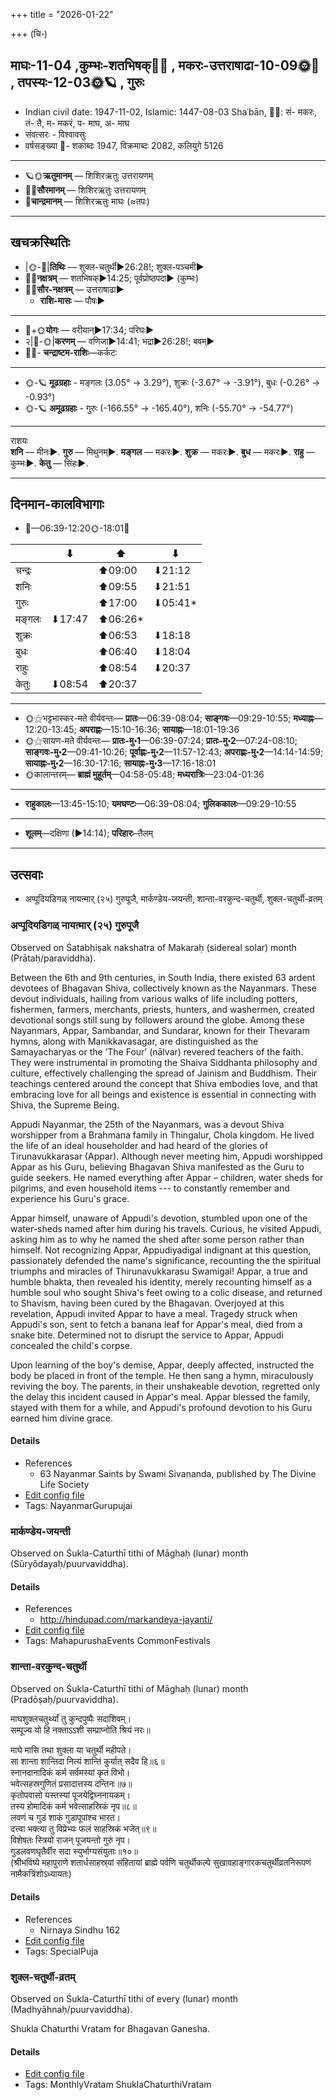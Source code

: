+++
title = "2026-01-22"

+++
(चि॰)
## माघः-11-04  ,कुम्भः-शतभिषक्🌛🌌  ,  मकरः-उत्तराषाढा-10-09🌞🌌  ,  तपस्यः-12-03🌞🪐  , गुरुः
- Indian civil date: 1947-11-02, Islamic: 1447-08-03 Shaʿbān, 🌌🌞: सं- मकरः, तं- तै, म- मकरं, प- माघ, अ- माघ
- संवत्सरः - विश्वावसुः
- वर्षसङ्ख्या 🌛- शकाब्दः 1947, विक्रमाब्दः 2082, कलियुगे 5126
___________________
- 🪐🌞**ऋतुमानम्** — शिशिरऋतुः उत्तरायणम्
- 🌌🌞**सौरमानम्** — शिशिरऋतुः उत्तरायणम्
- 🌛**चान्द्रमानम्** — शिशिरऋतुः माघः (≈तपः)
___________________


## खचक्रस्थितिः
- |🌞-🌛|**तिथिः** — शुक्ल-चतुर्थी►26:28!; शुक्ल-पञ्चमी►  
- 🌌🌛**नक्षत्रम्** — शतभिषक्►14:25; पूर्वप्रोष्ठपदा► (कुम्भः)  
- 🌌🌞**सौर-नक्षत्रम्** — उत्तराषाढा►  
  - **राशि-मासः** — पौषः► 
___________________
- 🌛+🌞**योगः** — वरीयान्►17:34; परिघः►  
- २|🌛-🌞|**करणम्** — वणिजा►14:41; भद्रा►26:28!; बवम्►  
- 🌌🌛- **चन्द्राष्टम-राशिः**—कर्कटः  
___________________
- 🌞-🪐 **मूढग्रहाः** - मङ्गलः (3.05° → 3.29°), शुक्रः (-3.67° → -3.91°), बुधः (-0.26° → -0.93°)
- 🌞-🪐 **अमूढग्रहाः** - गुरुः (-166.55° → -165.40°), शनिः (-55.70° → -54.77°)
___________________
राशयः  
**शनि** — मीनः►. **गुरु** — मिथुनम्►. **मङ्गल** — मकरः►. **शुक्र** — मकरः►. **बुध** — मकरः►. **राहु** — कुम्भः►. **केतु** — सिंहः►. 
___________________


## दिनमान-कालविभागाः
- 🌅—06:39-12:20🌞-18:01🌇  

|      |⬇     |⬆     |⬇     |
|------|-----|-----|------|
|चन्द्रः|     |⬆09:00 |⬇21:12 |
|शनिः   |     |⬆09:55 |⬇21:51 |
|गुरुः  |     |⬆17:00 |⬇05:41*|
|मङ्गलः |⬇17:47 |⬆06:26*|     |
|शुक्रः |     |⬆06:53 |⬇18:18 |
|बुधः   |     |⬆06:40 |⬇18:04 |
|राहुः  |     |⬆08:54 |⬇20:37 |
|केतुः  |⬇08:54 |⬆20:37 |     |
___________________
- 🌞⚝भट्टभास्कर-मते वीर्यवन्तः— **प्रातः**—06:39-08:04; **साङ्गवः**—09:29-10:55; **मध्याह्नः**—12:20-13:45; **अपराह्णः**—15:10-16:36; **सायाह्नः**—18:01-19:36  
- 🌞⚝सायण-मते वीर्यवन्तः— **प्रातः-मु॰1**—06:39-07:24; **प्रातः-मु॰2**—07:24-08:10; **साङ्गवः-मु॰2**—09:41-10:26; **पूर्वाह्णः-मु॰2**—11:57-12:43; **अपराह्णः-मु॰2**—14:14-14:59; **सायाह्नः-मु॰2**—16:30-17:16; **सायाह्नः-मु॰3**—17:16-18:01  
- 🌞कालान्तरम्— **ब्राह्मं मुहूर्तम्**—04:58-05:48; **मध्यरात्रिः**—23:04-01:36  
___________________
- **राहुकालः**—13:45-15:10; **यमघण्टः**—06:39-08:04; **गुलिककालः**—09:29-10:55  
___________________
- **शूलम्**—दक्षिणा (►14:14); **परिहारः**–तैलम्  
___________________

## उत्सवाः
- अप्पूदियडिगळ् नायऩ्मार् (२५) गुरुपूजै, मार्कण्डेय-जयन्ती, शान्ता-वरकुन्द-चतुर्थी, शुक्ल-चतुर्थी-व्रतम्
### अप्पूदियडिगळ् नायऩ्मार् (२५) गुरुपूजै

Observed on Śatabhiṣak nakshatra of Makaraḥ (sidereal solar) month (Prātaḥ/paraviddha). 

Between the 6th and 9th centuries, in South India, there existed 63 ardent devotees of Bhagavan Shiva, collectively known as the Nayanmars. These devout individuals, hailing from various walks of life including potters, fishermen, farmers, merchants, priests, hunters, and washermen, created devotional songs still sung by followers around the globe. Among these Nayanmars, Appar, Sambandar, and Sundarar, known for their Thevaram hymns, along with Manikkavasagar, are distinguished as the Samayacharyas or the ‘The Four’ (nālvar) revered teachers of the faith. They were instrumental in promoting the Shaiva Siddhanta philosophy and culture, effectively challenging the spread of Jainism and Buddhism. Their teachings centered around the concept that Shiva embodies love, and that embracing love for all beings and existence is essential in connecting with Shiva, the Supreme Being.

Appudi Nayanmar, the 25th of the Nayanmars, was a devout Shiva worshipper from a Brahmana family in Thingalur, Chola kingdom. He lived the life of an ideal householder and had heard of the glories of Tirunavukkarasar (Appar). Although never meeting him, Appudi worshipped Appar as his Guru, believing Bhagavan Shiva manifested as the Guru to guide seekers. He named everything after Appar – children, water sheds for pilgrims, and even household items --- to constantly remember and experience his Guru's grace.

Appar himself, unaware of Appudi's devotion, stumbled upon one of the water-sheds named after him during his travels. Curious, he visited Appudi, asking him as to why he named the shed after some person rather than himself. Not recognizing Appar, Appudiyadigal indignant at this question, passionately defended the name's significance, recounting the the spiritual triumphs and miracles of Thirunavukkarasu Swamigal! Appar, a true and humble bhakta, then revealed his identity, merely recounting himself as a humble soul who sought Shiva's feet owing to a colic disease, and returned to Shavism, having been cured by the Bhagavan. Overjoyed at this revelation, Appudi invited Appar to have a meal. Tragedy struck when Appudi's son, sent to fetch a banana leaf for Appar's meal, died from a snake bite. Determined not to disrupt the service to Appar, Appudi concealed the child's corpse.

Upon learning of the boy's demise, Appar, deeply affected, instructed the body be placed in front of the temple. He then sang a hymn, miraculously reviving the boy. The parents, in their unshakeable devotion, regretted only the delay this incident caused in Appar's meal. Appar blessed the family, stayed with them for a while, and Appudi's profound devotion to his Guru earned him divine grace.

#### Details
- References
  - 63 Nayanmar Saints by Swami Sivananda, published by The Divine Life Society
- [Edit config file](https://github.com/jyotisham/adyatithi/blob/master/mahApuruSha/nAyanmAr/sidereal_solar_month/nakshatra/10/24/appUdiyaDigaL_nAyan2mAr_%2825%29_gurupUjai.toml)
- Tags: NayanmarGurupujai


### मार्कण्डेय-जयन्ती

Observed on Śukla-Caturthī tithi of Māghaḥ (lunar) month (Sūryōdayaḥ/puurvaviddha). 



#### Details
- References
  - http://hindupad.com/markandeya-jayanti/
- [Edit config file](https://github.com/jyotisham/adyatithi/blob/master/mahApuruSha/RShi/lunar_month/tithi/11/04/mArkaNDEya~jayantI.toml)
- Tags: MahapurushaEvents CommonFestivals


### शान्ता-वरकुन्द-चतुर्थी

Observed on Śukla-Caturthī tithi of Māghaḥ (lunar) month (Pradōṣaḥ/puurvaviddha). 

माघशुक्लचतुर्थ्यां तु कुन्दपुष्पैः सदाशिवम्।  
सम्पूज्य यो हि नक्ताऽऽशी सम्प्राप्नोति श्रियं नरः॥  
  
माघे मासि तथा शुक्ला या चतुर्थी महीपते।  
सा शान्ता शान्तिदा नित्यं शान्तिं कुर्यात् सदैव हि॥६॥  
स्नानदानादिकं कर्म सर्वमस्यां कृतं विभो।  
भवेत्सहस्रगुणितं प्रसादात्तस्य दन्तिनः॥७॥  
कृतोपवासो यस्तस्यां पूजयेद्विघ्ननायकम्।  
तस्य होमादिकं कर्म भवेत्साहस्रिकं नृप॥८॥  
लवणं च गुडं शाकं गुडापूपांश्च भारत।  
दत्त्वा भक्त्या तु विप्रेभ्यः फलं साहस्रिकं भजेत्॥९॥  
विशेषतः स्त्रियो राजन् पूजयन्तो गुरुं नृप।  
गुडलवणघृतैर्वीर सदा स्युर्भाग्यसंयुताः॥१०॥  
(श्रीभविष्ये महापुराणे शतार्धसाहस्र्यां संहितायां ब्राह्मे पर्वणि चतुर्थीकल्पे सुखावहाङ्गारकचतुर्थीव्रतनिरूपणं नामैकत्रिंशोऽध्यायतः)



#### Details
- References
  - Nirnaya Sindhu 162
- [Edit config file](https://github.com/jyotisham/adyatithi/blob/master/devatA/gaNapati/lunar_month/tithi/11/04/varakunda-caturthI.toml)
- Tags: SpecialPuja


### शुक्ल-चतुर्थी-व्रतम्

Observed on Śukla-Caturthī tithi of every (lunar) month (Madhyāhnaḥ/puurvaviddha). 

Shukla Chaturthi Vratam for Bhagavan Ganesha.

#### Details
- [Edit config file](https://github.com/jyotisham/adyatithi/blob/master/devatA/gaNapati/lunar_month/tithi/00/04/zukla-caturthI-vratam.toml)
- Tags: MonthlyVratam ShuklaChaturthiVratam


